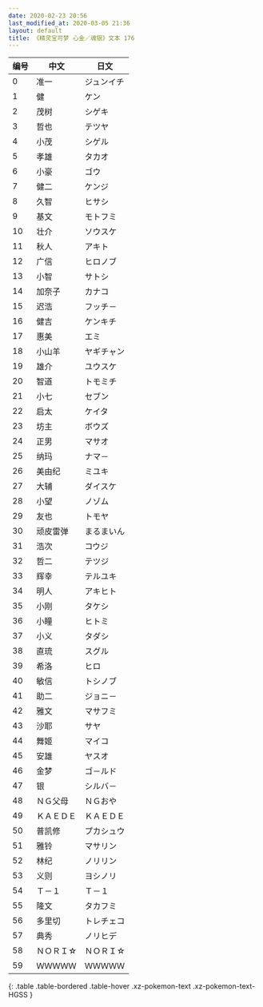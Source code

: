 ```yaml
---
date: 2020-02-23 20:56
last_modified_at: 2020-03-05 21:36
layout: default
title: 《精灵宝可梦 心金／魂银》文本 176
---
```

| 编号 | 中文 | 日文 |
| ---- | ---- | ---- |
| 0 | 准一 | ジュンイチ |
| 1 | 健 | ケン |
| 2 | 茂树 | シゲキ |
| 3 | 哲也 | テツヤ |
| 4 | 小茂 | シゲル |
| 5 | 孝雄 | タカオ |
| 6 | 小豪 | ゴウ |
| 7 | 健二 | ケンジ |
| 8 | 久智 | ヒサシ |
| 9 | 基文 | モトフミ |
| 10 | 壮介 | ソウスケ |
| 11 | 秋人 | アキト |
| 12 | 广信 | ヒロノブ |
| 13 | 小智 | サトシ |
| 14 | 加奈子 | カナコ |
| 15 | 迟浩 | フッチ－ |
| 16 | 健吉 | ケンキチ |
| 17 | 惠美 | エミ |
| 18 | 小山羊 | ヤギチャン |
| 19 | 雄介 | ユウスケ |
| 20 | 智道 | トモミチ |
| 21 | 小七 | セブン |
| 22 | 启太 | ケイタ |
| 23 | 坊主 | ボウズ |
| 24 | 正男 | マサオ |
| 25 | 纳玛 | ナマ－ |
| 26 | 美由纪 | ミユキ |
| 27 | 大辅 | ダイスケ |
| 28 | 小望 | ノゾム |
| 29 | 友也 | トモヤ |
| 30 | 顽皮雷弹 | まるまいん |
| 31 | 浩次 | コウジ |
| 32 | 哲二 | テツジ |
| 33 | 辉幸 | テルユキ |
| 34 | 明人 | アキヒト |
| 35 | 小刚 | タケシ |
| 36 | 小瞳 | ヒトミ |
| 37 | 小义 | タダシ |
| 38 | 直琉 | スグル |
| 39 | 希洛 | ヒロ |
| 40 | 敏信 | トシノブ |
| 41 | 助二 | ジョニ－ |
| 42 | 雅文 | マサフミ |
| 43 | 沙耶 | サヤ |
| 44 | 舞姬 | マイコ |
| 45 | 安雄 | ヤスオ |
| 46 | 金梦 | ゴ－ルド |
| 47 | 银 | シルバ－ |
| 48 | ＮＧ父母 | ＮＧおや |
| 49 | ＫＡＥＤＥ | ＫＡＥＤＥ |
| 50 | 普凯修 | プカシュウ |
| 51 | 雅铃 | マサリン |
| 52 | 林纪 | ノリリン |
| 53 | 义则 | ヨシノリ |
| 54 | Ｔ－１ | Ｔ－１ |
| 55 | 隆文 | タカフミ |
| 56 | 多里切 | トレチェコ |
| 57 | 典秀 | ノリヒデ |
| 58 | ＮＯＲＩ☆ | ＮＯＲＩ☆ |
| 59 | ＷＷＷＷＷ | ＷＷＷＷＷ |
{: .table .table-bordered .table-hover .xz-pokemon-text .xz-pokemon-text-HGSS }